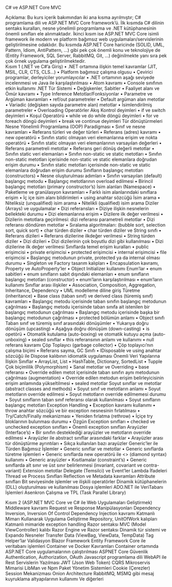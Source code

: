C# ve ASP.NET Core MVC 

Açıklama: Bu kurs içerik bakımından iki ana kısma ayrılmıştır; C# programlama dili ve ASP.NET MVC Core framework’ü. 
İlk kısımda C# dilinin sentaks kuralları, nesne yönelimli programlama ve .NET kütüphanesinin önemli sınıfları ele alınmaktadır. 
İkinci kısım ise ASP.NET MVC Core isimli framework ile modern ve platform bağımsız web uygulamaları/servislerinin geliştirilmesine odaklıdır. Bu kısımda ASP.NET Core haricinde (SOLID, UML, Pattern, Idiom, AntiPattern, ...) gibi pek çok önemli konu ve teknolojiye de (Entity Framework, SQL Server, RabbitMQ, Git, ...) değinilmekte yanı sıra pek çok örnek uygulama geliştirilmektedir.        
Kısım 1 (.NET ve C#’a Giriş)
•	.NET ortamına ilişkin temel kavramlar (JIT, MSIL, CLR, CTS, CLS…)
•	Platform bağımsız çalışma olgusu
•	Çevirici programlar, derleyiciler yorumlayıcılar
•	.NET ortamının aşağı seviyede incelenmesi ve Java ile karşılaştırılması
•	Atom kavramı
•	Console sınıfının etkin kullanımı
.NET Tür Sistemi
•	Değişkenler, Sabitler 
•	Faaliyet alanı ve Ömür kavramı
•	Type Inference
Metotlar/Fonksiyonlar
•	Parametre ve Argüman kavramları
•	ref/out parametreler 
•	Default argüman alan metotlar
•	Variadic (değişken sayıda parametre alan) metotlar
•	İsimlendirilmiş parametreler
•	Overloading
Operatörler
Akış Kontrol deyimleri
•	if ve switch deyimleri
•	Koşul Operatörü
•	while ve do while döngü deyimleri
•	for ve foreach döngü deyimleri
•	break ve continue deyimleri
Tür dönüştürmeleri
Nesne Yönelimli Programlama (OOP) Paradigması
•	Sınıf ve nesne kavramları
•	Referans türleri ve değer türleri
•	Referans (adres) kavramı
•	new operatörü
•	Sınıfın static olmayan veri elemanlarına erişim ve nokta operatörü
•	Sınıfın static olmayan veri elemanlarının varsayılan değerleri
•	Referans parametreli metotlar
•	Referans geri dönüş değerli metotlar
•	Sınıfın static veri elemanları
•	Sınıfın non-static ve static metotları
•	Sınıfın non-static metotları içerisinde non-static ve static elemanlara doğrudan erişim durumu
•	Sınıfın static metotları içerisinde non-static ve static elemanlara doğrudan erişim durumu
Sınıfların başlangıç metotları (constructors)
•	Nesne oluşturulması adımları
•	Sınıfın varsayılan (default) başlangıç metodu
•	Başlangıç metotlarının overload edilmesi
•	Birincil başlangıç metotları (primary constructor’s) 
İsim alanları (Namespace)
•	Paketleme ve granülasyon kavramları
•	Farklı isim alanlarındaki sınıflara erişim
•	İç içe isim alanı bildirimleri
•	using anahtar sözcüğü
İsim arama
•	Niteliksiz (unqualified) isim arama
•	Nitelikli (qualified) isim arama
Diziler (Arrays) ve uygulamalar
•	Dizi referansları
•	Diziye ilişkin nesnelerin bellekteki durumu
•	Dizi elemanlarına erişim
•	Dizilere ilk değer verilmesi
•	Dizilerin metotlara geçirilmesi: dizi referansı parametreli metotlar
•	Dizi referansı döndüren metotlar
•	Sıralama algoritmaları: (bubble sort, selection sort, quick sort) 
•	char türden diziler
•	char türden diziler ve String sınıfı
•	Referans dizileri
•	Referans dizilerine ilkdeğer verilmesi
•	String türden diziler
•	Dizi dizileri
•	Dizi dizilerinin çok boyutlu dizi gibi kullanılması
•	Dizi dizilerine ilk değer verilmesi
Sınıflarda temel erişim kuralları
•	public erişimcisi
•	private erişimcisi
•	protected erişimcisi
•	internal erişimcisi
•	file erişimcisi
•	Başlangıç metodunun private, protected ya da internal olması durumu
•	Singleton ve Factory tasarım kalıpları
•	Encapsulation kavramı, Property ve AutoProperty’ler
•	Object Initializer kullanımı
Enum’lar
•	enum sabitleri
•	enum sınıfların sabit dışındaki elemanları
•	enum sınıfların başlangıç metotları (constructor)
•	enum’ların karşılaştırılması
•	enum’ların kullanımı
Sınıflar arası ilişkiler
•	Association, Composition, Aggregation, Inheritance, Dependency
•	UML modelleme diline giriş
Türetme (inheritance)
•	Base class (taban sınıf) ve derived class (türemiş sınıf) kavramları
•	Başlangıç metodu içerisinde taban sınıfın başlangıç metodunun çağrılması
•	Başlangıç metodu içerisinde taban sınıfa ait istenilen bir başlangıç metodunun çağrılması
•	Başlangıç metodu içerisinde başka bir başlangıç metodunun çağrılması
•	protected bölümün anlamı
•	Object sınıfı
Taban sınıf ve türemiş sınıf arasındaki dönüşümler
•	Yukarıya doğru dönüşüm (upcasting)
•	Aşağıya doğru dönüşüm (down-casting)
•	is opetörü
•	Otomatik kutulama (auto-boxing) ve otomatik kutuyu açma (auto-unboxing)
•	sealed sınıflar
•	this referansının anlamı ve kullanımı
•	null referans kavramı
Çöp Toplayıcı (garbage collector)
•	Çöp toplayıcı’nın çalışma biçimi
•	Referans sayma, GC Sınıfı 
•	IDisposable ve using anahtar sözcüğü ile Dispose kalıbının idiomatik uygulaması
Önemli Veri Yapılarına İlişkin Sınıflar
•	ArrayList, List
•	HashTable, Dictionary, SortedList 
•	Tupple
Çok biçimlilik (Polymorphism)
•	Sanal metotlar ve Overriding
•	base referansı
•	Override edilen metot içerisinde taban sınıfın aynı metodunun çağrılması (augmentation)
•	Override edilen metodun erişim belirleyicisinin erişim anlamında yükseltilmesi
•	sealed metotlar
Soyut sınıflar ve metotlar (abstract classes and methods)
•	Soyut sınıf ve metotların anlamı
•	Soyut metotların override edilmesi
•	Soyut metotların override edilmemesi durumu
•	Soyut sınıfların taban sınıf referansı olarak kullanılması
•	Soyut sınıfların başlangıç metotları
Exception Handling 
•	Exception kavramı kullanımı
•	throw anahtar sözcüğü ve bir exception nesnesinin fırlatılması
•	Try/Catch/Finally mekanizması
•	Yeniden fırlatma (rethrow)
•	İçiçe try bloklarının bulunması durumu
•	Özgün Exception sınıfları
•	checked ve unchecked exception sınıfları
•	Önemli exception sınıfları
Arayüzler (Interface’s)
•	Bir sınıfın desteklediği arayüzler ve metotların override edilmesi
•	Arayüzler ile abstract sınıflar arasındaki farklar
•	Arayüzler arası tür dönüştürme ayrıntıları
•	Sıkça kullanılan bazı arayüzler
Generic’ler ile Türden Bağımsız İşlemler 
•	Generic sınıflar ve metotlar
•	Generic sınıflarda türetme işlemleri
•	Generic sınıflarda new operatörü ile <> (diamond syntax) kullanımı
•	Generic arayüzler
•	Kısıtlamalar (constraint’s)
•	Generic sınıflarda alt sınır ve üst sınır belirlenmesi (invariant, covariant ve contra-variant)
Extension metotlar
Delegate (Temsilci) ve Event’ler
Lambda İfadeleri
Thread ve Process Sınıfları
Reflection ve Metadata kavramları
Attribute sınıfları
Bit seviyesinde işlemler ve ilişkili operatörler
Dinamik kütüphanelerin (DLL) oluşturulması ve kullanılması
Dosya işlemleri
ADO.NET ile VeriTabanı İşlemleri
Asenkron Çalışma ve TPL (Task Parallel Library) 

Kısım 2 (ASP.NET MVC Core ve C# ile Web Uygulamaları Geliştirmek)
Middleware kavramı
Request ve Response Manipülasyonları
Dependency Inversion, Inversion Of Control
Dependency Injection kavramı
Katmanlı Mimarı Kullanarak Uygulama Geliştirme
Repository, UnitOfWork kalıpları
Katmanlı mimaride exception handling
Razor sentaksı
MVC (Model ViewController) kalıbı 
Razor Engine ve Razor sentaksı
Dinamik tür sistemi ve Expando Nesneler
Transfer Data (ViewBag, ViewData, TempData)
Tag Helper’lar
Validasyon
Blazor Framework
Entity Framework Core ile veritabanı işlemleri
Container ve Docker Kavramları
Container ortamında ASP.NET Core uygulamalarının çalıştırılması
ASPNET Core Güvenlik
Authentication, Authorization, OAuth
Javascript programlama dili
WebAPI ile Rest Servislerin Yazılması
JWT (Json Web Token)
CQRS 
Mikroservis Mimarisi
LibMan ve Npm Paket Yönetim Sistemleri
Cookie (Çerezler) 
Session Mekanizması
Onion Architecture
RabbitMQ, MSMQ gibi mesaj kuyruklama altyapılarının kullanımı
Ve diğerleri
